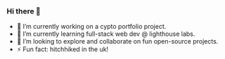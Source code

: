 ### Hi there 👋

- 🔭 I’m currently working on a cypto portfolio project.
- 🌱 I’m currently learning full-stack web dev @ lighthouse labs.
- 👯 I’m looking to explore and collaborate on fun open-source projects.
- ⚡ Fun fact: hitchhiked in the uk!

<!--
**dantan123/dantan123** is a ✨ _special_ ✨ repository because its `README.md` (this file) appears on your GitHub profile.

Here are some ideas to get you started:
- 🤔 I’m looking for help with ...
- 💬 Ask me about ...
- 📫 How to reach me: ...
- 😄 Pronouns: ...
-->
